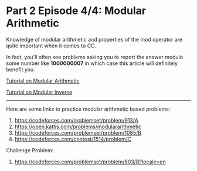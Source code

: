 Part 2 Episode 4/4: Modular Arithmetic
=====

Knowledge of modular arithmetic and properties of the mod operator are quite important when it comes to CC.

In fact, you'll often see problems asking you to report the answer modulo some number like **1000000007** in which case this article will definitely benefit you.

[Tutorial on Modular Arithmetic](https://codeforces.com/blog/entry/72527)

[Tutorial on Modular Inverse](https://cp-algorithms.com/algebra/module-inverse.html)

-----
 
Here are some links to practice modular arithmetic based problems:

1. https://codeforces.com/problemset/problem/913/A
2. https://open.kattis.com/problems/modulararithmetic
3. https://codeforces.com/problemset/problem/1085/B
4. https://codeforces.com/contest/1514/problem/C

Challenge Problem:

1. https://codeforces.com/problemset/problem/603/B?locale=en
